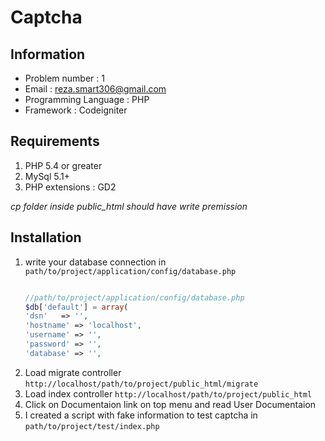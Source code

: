 Captcha
===
Information
---
* Problem number : 1
* Email : reza.smart306@gmail.com
* Programming Language : PHP
* Framework : Codeigniter

Requirements
---
1. PHP 5.4 or greater
2. MySql 5.1+
3. PHP extensions : GD2

_cp folder inside public_html should have write premission_

Installation
---
1. write your database connection in `path/to/project/application/config/database.php`
	```php

	//path/to/project/application/config/database.php
	$db['default'] = array(
	'dsn'	=> '',
	'hostname' => 'localhost',
	'username' => '',
	'password' => '',
	'database' => '',

	```
2. Load migrate controller `http://localhost/path/to/project/public_html/migrate`
3. Load index controller `http://localhost/path/to/project/public_html`
4. Click on Documentaion link on top menu and read User Documentaion 
5. I created a script with fake information to test captcha in `path/to/project/test/index.php`


